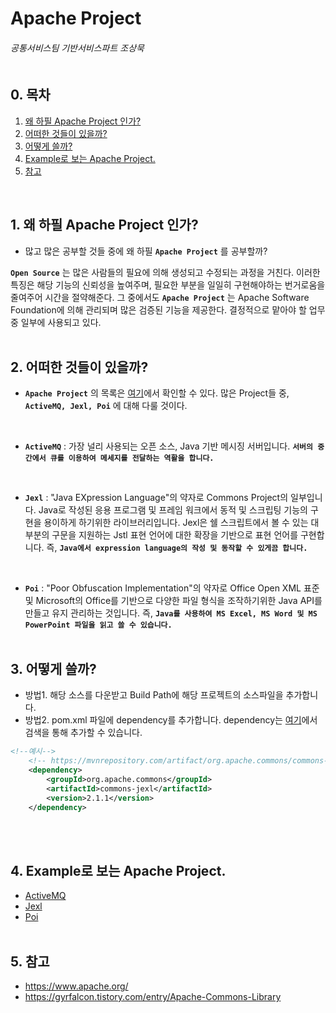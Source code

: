# Apache Project
###### 공통서비스팀 기반서비스파트 조상묵 <br><br>

## 0. 목차
1. [왜 하필 Apache Project 인가?](#1-왜-하필-apache-project-인가)<br>
2. [어떠한 것들이 있을까?](#2-어떠한-것들이-있을까)<br>
3. [어떻게 쓸까?](#3-어떻게-쓸까)<br>
4. [Example로 보는 Apache Project.](#4-example로-보는-apache-project)<br>
5. [참고](#5-참고)<br>
<br>

## 1. 왜 하필 Apache Project 인가?
- 많고 많은 공부할 것들 중에 왜 하필 **`Apache Project`** 를 공부할까? 

**`Open Source`** 는 많은 사람들의 필요에 의해 생성되고 수정되는 과정을 거친다. 이러한 특징은 해당 기능의 신뢰성을 높여주며, 필요한 부분을 일일히 구현해야하는 번거로움을 줄여주어 시간을 절약해준다. 그 중에서도 **`Apache Project`** 는 Apache Software Foundation에 의해 관리되며 많은 검증된 기능을 제공한다. 결정적으로 맡아야 할 업무 중 일부에 사용되고 있다.
<br><br>

## 2. 어떠한 것들이 있을까?
- **`Apache Project`** 의 목록은 [여기](https://www.apache.org/index.html#projects-list)에서 확인할 수 있다. 많은 Project들 중, **`ActiveMQ, Jexl, Poi`** 에 대해 다룰 것이다.
<br>

- **`ActiveMQ`** : 가장 널리 사용되는 오픈 소스, Java 기반 메시징 서버입니다. **`서버의 중간에서 큐를 이용하여 메세지를 전달하는 역활을 합니다.`**
<br>

- **`Jexl`** : "Java EXpression Language"의 약자로 Commons Project의 일부입니다. Java로 작성된 응용 프로그램 및 프레임 워크에서 동적 및 스크립팅 기능의 구현을 용이하게 하기위한 라이브러리입니다. Jexl은 쉘 스크립트에서 볼 수 있는 대부분의 구문을 지원하는 Jstl 표현 언어에 대한 확장을 기반으로 표현 언어를 구현합니다. 즉, **`Java에서 expression language의 작성 및 동작할 수 있게끔 합니다.`**
<br>

- **`Poi`**  : "Poor Obfuscation Implementation"의 약자로 Office Open XML 표준 및 Microsoft의 Office를 기반으로 다양한 파일 형식을 조작하기위한 Java API를 만들고 유지 관리하는 것입니다. 즉, **`Java를 사용하여 MS Excel, MS Word 및 MS PowerPoint 파일을 읽고 쓸 수 있습니다. `**
<br><br>

## 3. 어떻게 쓸까?
- 방법1. 해당 소스를 다운받고 Build Path에 해당 프로젝트의 소스파일을 추가합니다.<br>
- 방법2. pom.xml 파일에 dependency를 추가합니다. dependency는 [여기](https://mvnrepository.com/)에서 검색을 통해 추가할 수 있습니다.<br>
```xml
<!--예시-->
	<!-- https://mvnrepository.com/artifact/org.apache.commons/commons-jexl -->
	<dependency>
	    <groupId>org.apache.commons</groupId>
	    <artifactId>commons-jexl</artifactId>
	    <version>2.1.1</version>
	</dependency>
```
<br><br>

## 4. Example로 보는 Apache Project.
- [ActiveMQ](ActiveMQ)
- [Jexl](Jexl)
- [Poi](Poi)
<br><br>

## 5. 참고
- https://www.apache.org/
- https://gyrfalcon.tistory.com/entry/Apache-Commons-Library 